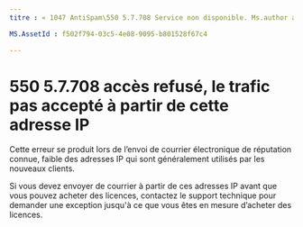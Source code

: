 ```yaml
---
titre : « 1047 AntiSpam\550 5.7.708 Service non disponible. Ms.author accès refusé, le trafic ne pas accepté à partir de cette adresse IP » : chrisda auteur : Gestionnaire chrisda : serdars ms.date : ms.audience 9/28/2018 : ms.topic ITPro : article ROBOTS : NOINDEX, NOFOLLOW localization_priority : priorité

MS.AssetId : f502f794-03c5-4e08-9095-b801528f67c4

---
```




# <a name="550-57708-access-denied-traffic-not-accepted-from-this-ip"></a>550 5.7.708 accès refusé, le trafic pas accepté à partir de cette adresse IP

Cette erreur se produit lors de l’envoi de courrier électronique de réputation connue, faible des adresses IP qui sont généralement utilisés par les nouveaux clients.
  
Si vous devez envoyer de courrier à partir de ces adresses IP avant que vous pouvez acheter des licences, contactez le support technique pour demander une exception jusqu'à ce que vous êtes en mesure d’acheter des licences.
  

